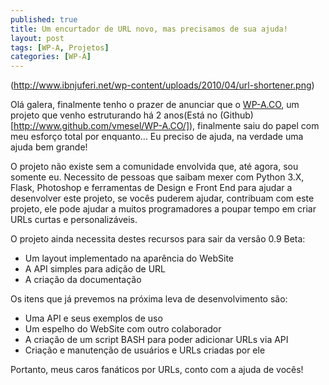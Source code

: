 ```yaml
---
published: true
title: Um encurtador de URL novo, mas precisamos de sua ajuda!
layout: post
tags: [WP-A, Projetos]
categories: [WP-A]
---
```

(http://www.ibnjuferi.net/wp-content/uploads/2010/04/url-shortener.png)

Olá galera, finalmente tenho o prazer de anunciar que o [WP-A.CO](http://wp-a.co), um projeto que venho estruturando há 2 anos(Está no (Github)[http://www.github.com/vmesel/WP-A.CO/]), finalmente saiu do papel com meu esforço total por enquanto... Eu preciso de ajuda, na verdade uma ajuda bem grande!

O projeto não existe sem a comunidade envolvida que, até agora, sou somente eu. Necessito de pessoas que saibam mexer com Python 3.X, Flask, Photoshop e ferramentas de Design e Front End para ajudar a desenvolver este projeto, se vocês puderem ajudar, contribuam com este projeto, ele pode ajudar a muitos programadores a poupar tempo em criar URLs curtas e personalizáveis.

O projeto ainda necessita destes recursos para sair da versão 0.9 Beta:

- Um layout implementado na aparência do WebSite
- A API simples para adição de URL
- A criação da documentação

Os itens que já prevemos na próxima leva de desenvolvimento são:

- Uma API e seus exemplos de uso
- Um espelho do WebSite com outro colaborador
- A criação de um script BASH para poder adicionar URLs via API
- Criação e manutenção de usuários e URLs criadas por ele

Portanto, meus caros fanáticos por URLs, conto com a ajuda de vocês!
